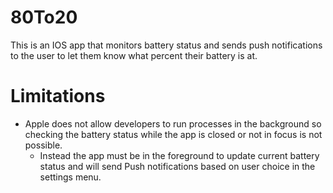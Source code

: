 # 80To20
This is an IOS app that monitors battery status and sends push notifications to the user to let them know what percent their battery is at. 

# Limitations
- Apple does not allow developers to run processes in the background so checking the battery status while the app is closed or not in focus is not possible. 
  - Instead the app must be in the foreground to update current battery status and will send Push notifications based on user choice in the settings menu. 
